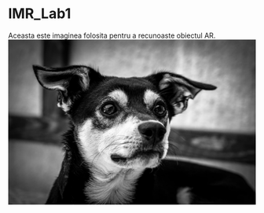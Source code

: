 # IMR_Lab1

Aceasta este imaginea folosita pentru a recunoaste obiectul AR.
![](https://github.com/stefanforce/IMR_Lab1/blob/master/dog_pic.jpeg)

